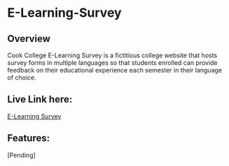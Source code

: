 # E-Learning-Survey
<h2>Overview</h2>
<p>Cook College E-Learning Survey is a fictitious college website that hosts survey forms in multiple languages so that students enrolled can provide feedback on their educational experience each semester in their language of choice.</p> 

<h2>Live Link here:</h2> 
<a href="https://th876.github.io/E-Learning-Survey/">E-Learning Survey</a>

<h2>Features:</h2> 
[Pending]
